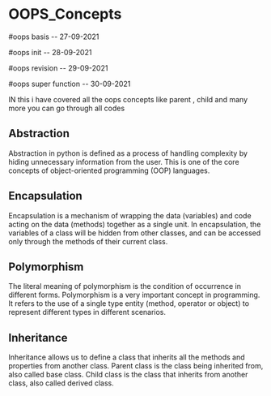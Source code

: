 # OOPS_Concepts

#oops basis -- 27-09-2021


#oops init -- 28-09-2021


#oops revision -- 29-09-2021 


#oops super function -- 30-09-2021 



IN this i have covered all the oops concepts like parent , child and many more you can go through all codes

## Abstraction
Abstraction in python is defined as a process of handling complexity by hiding unnecessary information from the user. This is one of the core concepts of object-oriented programming (OOP) languages.

## Encapsulation
Encapsulation is a mechanism of wrapping the data (variables) and code acting on the data (methods) together as a single unit. In encapsulation, the variables of a class will be hidden from other classes, and can be accessed only through the methods of their current class.

## Polymorphism
The literal meaning of polymorphism is the condition of occurrence in different forms. Polymorphism is a very important concept in programming. It refers to the use of a single type entity (method, operator or object) to represent different types in different scenarios.

## Inheritance
Inheritance allows us to define a class that inherits all the methods and properties from another class. Parent class is the class being inherited from, also called base class. Child class is the class that inherits from another class, also called derived class.
